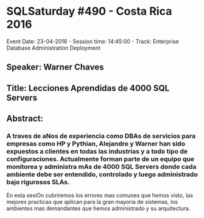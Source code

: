 # SQLSaturday #490 - Costa Rica 2016
Event Date: 23-04-2016 - Session time: 14:45:00 - Track: Enterprise Database Administration  Deployment
## Speaker: Warner Chaves
## Title: Lecciones Aprendidas de 4000 SQL Servers
## Abstract:
### A traves de aNos de experiencia como DBAs de servicios para empresas como HP y Pythian, Alejandro y Warner han sido expuestos a clientes en todas las industrias y a todo tipo de configuraciones. Actualmente forman parte de un equipo que monitorea y administra mAs de 4000 SQL Servers donde cada ambiente debe ser entendido, controlado y luego administrado bajo rigurosos SLAs.

En esta sesiOn cubriremos los errores mas comunes que hemos visto, las mejores practicas que aplican para la gran mayoria de sistemas, los ambientes mas demandantes que hemos administrado y su arquitectura. 

